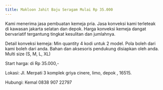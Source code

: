 ```yaml
---
title: Makloon Jahit Baju Seragam Mulai Rp 35.000
---
```


Kami menerima jasa pembuatan kemeja pria. Jasa konveksi kami terleteak di kawasan jakarta selatan dan depok. Harga konveksi kemeja dangat bervariatif tergantung tingkat kesulitan dan jumlahnya.
<!--more-->

Detail konveksi kemeja:
Min quantity 4 kodi untuk 2 model.
Pola boleh dari kami boleh dari anda.
Bahan dan aksesoris pendukung disiapkan oleh anda.
Multi size (S, M, L, XL)

Start harga:
di Rp 35.000,-

Lokasi:
Jl. Merpati 3 komplek griya cinere, limo, depok , 16515.

Hubungi:
Kemal 0838 907 22797
